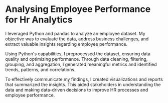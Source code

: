 # Analysing Employee Performance for Hr Analytics
I leveraged Python and pandas to analyze an employee dataset. My objective was to evaluate the data, address business challenges, and extract valuable insights regarding employee performance.

Using Python's capabilities, I preprocessed the dataset, ensuring data quality and optimizing performance. Through data cleaning, filtering, grouping, and aggregation, I generated meaningful metrics and identified trends, patterns, and correlations.

To effectively communicate my findings, I created visualizations and reports that summarized the insights. This aided stakeholders in understanding the data and making data-driven decisions to improve HR processes and employee performance.
